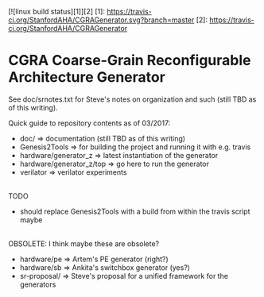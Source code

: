 [![linux build status][1]][2]
[1]: https://travis-ci.org/StanfordAHA/CGRAGenerator.svg?branch=master
[2]: https://travis-ci.org/StanfordAHA/CGRAGenerator

# CGRA Coarse-Grain Reconfigurable Architecture Generator

See doc/srnotes.txt for Steve's notes on organization and such
(still TBD as of this writing).

Quick guide to repository contents as of 03/2017:
* doc/ => documentation (still TBD as of this writing)
* Genesis2Tools => for building the project and running it with e.g. travis
* hardware/generator_z => latest instantiation of the generator
* hardware/generator_z/top => go here to run the generator
* verilator => verilator experiments
<br/><br/>

TODO
* should replace Genesis2Tools with a build from within the travis script maybe
<br/><br/>


OBSOLETE: I think maybe these are obsolete?
* hardware/pe => Artem's PE generator (right?)
* hardware/sb => Ankita's switchbox generator (yes?)
* sr-proposal/ => Steve's proposal for a unified framework for the generators

